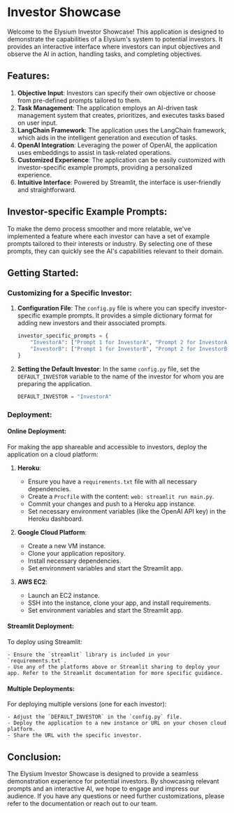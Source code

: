 
# Investor Showcase

Welcome to the Elysium Investor Showcase! This application is designed to demonstrate the capabilities of a Elysium's system to potential investors. It provides an interactive interface where investors can input objectives and observe the AI in action, handling tasks, and completing objectives.

## Features:

1. **Objective Input**: Investors can specify their own objective or choose from pre-defined prompts tailored to them.
2. **Task Management**: The application employs an AI-driven task management system that creates, prioritizes, and executes tasks based on user input.
3. **LangChain Framework**: The application uses the LangChain framework, which aids in the intelligent generation and execution of tasks.
4. **OpenAI Integration**: Leveraging the power of OpenAI, the application uses embeddings to assist in task-related operations.
5. **Customized Experience**: The application can be easily customized with investor-specific example prompts, providing a personalized experience.
6. **Intuitive Interface**: Powered by Streamlit, the interface is user-friendly and straightforward.

## Investor-specific Example Prompts:

To make the demo process smoother and more relatable, we've implemented a feature where each investor can have a set of example prompts tailored to their interests or industry. By selecting one of these prompts, they can quickly see the AI's capabilities relevant to their domain.

## Getting Started:

### Customizing for a Specific Investor:

1. **Configuration File**: The `config.py` file is where you can specify investor-specific example prompts. It provides a simple dictionary format for adding new investors and their associated prompts.
    ```python
    investor_specific_prompts = {
        "InvestorA": ["Prompt 1 for InvestorA", "Prompt 2 for InvestorA"],
        "InvestorB": ["Prompt 1 for InvestorB", "Prompt 2 for InvestorB"],
    }
    ```

2. **Setting the Default Investor**: In the same `config.py` file, set the `DEFAULT_INVESTOR` variable to the name of the investor for whom you are preparing the application.
    ```python
    DEFAULT_INVESTOR = "InvestorA"
    ```

### Deployment:

#### Online Deployment:

For making the app shareable and accessible to investors, deploy the application on a cloud platform:

1. **Heroku**:
    - Ensure you have a `requirements.txt` file with all necessary dependencies.
    - Create a `Procfile` with the content: `web: streamlit run main.py`.
    - Commit your changes and push to a Heroku app instance.
    - Set necessary environment variables (like the OpenAI API key) in the Heroku dashboard.

2. **Google Cloud Platform**:
    - Create a new VM instance.
    - Clone your application repository.
    - Install necessary dependencies.
    - Set environment variables and start the Streamlit app.

3. **AWS EC2**:
    - Launch an EC2 instance.
    - SSH into the instance, clone your app, and install requirements.
    - Set environment variables and start the Streamlit app.

#### Streamlit Deployment:

To deploy using Streamlit:

    - Ensure the `streamlit` library is included in your `requirements.txt`.
    - Use any of the platforms above or Streamlit sharing to deploy your app. Refer to the Streamlit documentation for more specific guidance.

#### Multiple Deployments:

For deploying multiple versions (one for each investor):

    - Adjust the `DEFAULT_INVESTOR` in the `config.py` file.
    - Deploy the application to a new instance or URL on your chosen cloud platform.
    - Share the URL with the specific investor.

## Conclusion:

The Elysium Investor Showcase is designed to provide a seamless demonstration experience for potential investors. By showcasing relevant prompts and an interactive AI, we hope to engage and impress our audience. If you have any questions or need further customizations, please refer to the documentation or reach out to our team.
